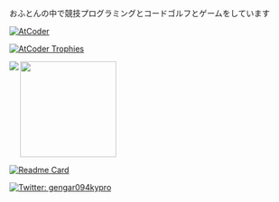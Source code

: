 おふとんの中で競技プログラミングとコードゴルフとゲームをしています

[![AtCoder](https://img.shields.io/endpoint?url=https%3A%2F%2Fatcoder-badges.now.sh%2Fapi%2Fatcoder%2Fjson%2Fgengar_094)](https://atcoder.jp/users/gengar_094)

[![AtCoder Trophies](https://atcoder-trophies.vercel.app/api/v1/atcoder?username=gengar_094&theme=oldie&rank=SSS,SS,S,AAA,AA,A,B)](https://github.com/KATO-Hiro/AtCoderTrophies)

<a href="https://github.com/anuraghazra/github-readme-stats">
  <img align="left" src="https://github-readme-stats.vercel.app/api?username=094-gengar&show_icons=true&count_private=true&include_all_commits=true" />
  <img height="170" src="https://github-readme-stats.vercel.app/api/top-langs/?username=094-gengar&layout=compact&langs_count=6" />
</a>

[![Readme Card](https://github-readme-stats.vercel.app/api/pin/?username=094-gengar&repo=library)](https://github.com/094-gengar/library)

<p>
  <a href="https://twitter.com/gengar094kypro" target="_blank">
    <img alt="Twitter: gengar094kypro" src="https://img.shields.io/twitter/follow/gengar094kypro.svg?style=social" />
  </a>
</p>
